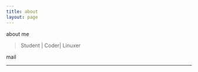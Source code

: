 ```yaml
---
title: about
layout: page
---
```


about me

> Student | Coder| Linuxer 



mail 
<blockquote><p>
 <script type="text/javascript">
var ascii = [119, 117, 106, 105, 97, 110, 116, 97, 111, 122, 104, 115, 104, 35, 103, 109, 97, 105, 108, 46, 99, 111, 109];
var email = "";
for (var i = 0; i < ascii.length; i++) {
	email += "&#" + ascii[i] + ";";
}
document.write(email);
</script>
</p></blockquote>



---

